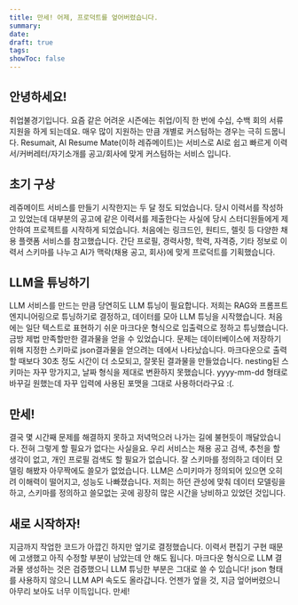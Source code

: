 ```yaml
---
title: 만세! 어제, 프로덕트를 엎어버렸습니다.
summary: 
date: 
draft: true
tags: 
showToc: false
---
```

## 안녕하세요!
취업불경기입니다. 요즘 같은 어려운 시즌에는 취업/이직 한 번에 수십, 수백 회의 서류지원을 하게 되는데요. 매우 많이 지원하는 만큼 개별로 커스텀하는 경우는 극히 드뭅니다. Resumait, AI Resume Mate(이하 레쥬메이트)는 서비스로 AI로 쉽고 빠르게 이력서/커버레터/자기소개를 공고/회사에 맞게 커스텀하는 서비스 입니다.

## 초기 구상
레쥬메이트 서비스를 만들기 시작한지는 두 달 정도 되었습니다. 당시 이력서를 작성하고 있었는데 대부분의 공고에 같은 이력서를 제출한다는 사실에 당시 스터디원들에게 제안하여 프로젝트를 시작하게 되었습니다. 처음에는 링크드인, 원티드, 렐릿 등 다양한 채용 플랫폼 서비스를 참고했습니다. 간단 프로필, 경력사항, 학력, 자격증, 기타 정보로 이력서 스키마를 나누고 AI가 맥락(채용 공고, 회사)에 맞게 프로덕트를 기획했습니다. 
## LLM을 튜닝하기
LLM 서비스를 만드는 만큼 당연히도 LLM 튜닝이 필요합니다. 저희는 RAG와 프롬프트 엔지니어링으로 튜닝하기로 결정하고, 데이터를 모아 LLM 튜닝을 시작했습니다. 처음에는 일단 텍스트로 표현하기 쉬운 마크다운 형식으로 입출력으로 정하고 튜닝했습니다. 금방 제법 만족할만한 결과물을 얻을 수 있었습니다.
문제는 데이터베이스에 저장하기 위해 지정한 스키마로 json결과물을 얻으려는 데에서 나타났습니다. 마크다운으로 출력할 때보다 30초 정도 시간이 더 소모되고, 잘못된 결과물을 만들었습니다. nesting된 스키마는 자꾸 망가지고, 날짜 형식을 제대로 변환하지 못했습니다. yyyy-mm-dd 형태로 바꾸길 원했는데 자꾸 입력에 사용된 포맷을 그대로 사용하더라구요 :(. 

## 만세!
결국 몇 시간째 문제를 해결하지 못하고 저녁먹으러 나가는 길에 불현듯이 깨달았습니다. 전혀 그렇게 할 필요가 없다는 사실을요. 우리 서비스는 채용 공고 검색, 추천을 할 생각이 없고, 개인 프로필 검색도 할 필요가 없습니다. 잘 스키마를 정의하고 데이터 모델링 해봤자 아무짝에도 쓸모가 없었습니다. LLM은 스미키마가 정의되어 있으면 오히려 이해력이 떨어지고, 성능도 나빠졌습니다. 저희는 하던 관성에 맞춰 데이터 모델링을 하고, 스키마를 정의하고 쓸모없는 곳에 굉장히 많은 시간을 낭비하고 있었던 것입니다. 

## 새로 시작하자!
지금까지 작업한 코드가 아깝긴 하지만 엎기로 결정했습니다. 이력서 편집기 구현 때문에 고생했고 아직 수정할 부분이 남았는데 안 해도 됩니다. 마크다운 형식으로 LLM 결과물 생성하는 것은 검증했으니 LLM 튜닝한 부분은 그대로 쓸 수 있습니다! json 형태를 사용하지 않으니 LLM API 속도도 올라갑니다. 언젠가 엎을 것, 지금 엎어버렸으니 아무리 보아도 너무 이득입니다. 만세!